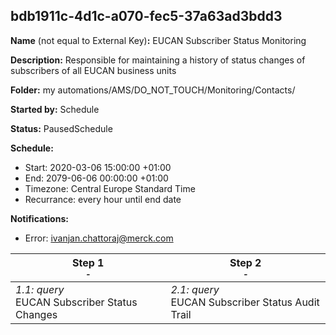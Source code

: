 ## bdb1911c-4d1c-a070-fec5-37a63ad3bdd3

**Name** (not equal to External Key)**:** EUCAN Subscriber Status Monitoring

**Description:** Responsible for maintaining a history of status changes of subscribers of all EUCAN business units

**Folder:** my automations/AMS/DO_NOT_TOUCH/Monitoring/Contacts/

**Started by:** Schedule

**Status:** PausedSchedule

**Schedule:**

* Start: 2020-03-06 15:00:00 +01:00
* End: 2079-06-06 00:00:00 +01:00
* Timezone: Central Europe Standard Time
* Recurrance: every hour until end date

**Notifications:**

* Error: ivanjan.chattoraj@merck.com

| Step 1<br>_<small>-</small>_ | Step 2<br>_<small>-</small>_ |
| --- | --- |
| _1.1: query_<br>EUCAN Subscriber Status Changes | _2.1: query_<br>EUCAN Subscriber Status Audit Trail |
